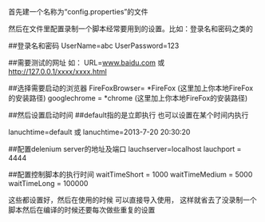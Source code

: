 首先建一个名称为“config.properties”的文件

然后在文件里配置录制一个脚本经常要用到的设置。比如：登录名和密码之类的

##登录名和密码
UserName=abc
UserPassword=123

##需要测试的网址
如：
URL=www.baidu.com
或
http://127.0.0.1/xxxx/xxxx.html


##选择需要启动的浏览器
FireFoxBrowser= *FireFox (这里加上你本地FireFox的安装路径)
googlechrome = *chrome (这里加上你本地FireFox的安装路径)

##然后设置启动时间
##default指的是立即执行  也可以设置在某个时间内执行

lanuchtime=default
或
lanuchtime=2013-7-20 20:30:20

##配置delenium  server的地址及端口
lauchserver=localhost
lauchport = 4444

##配置控制脚本的执行时间
waitTimeShort = 1000
waitTimeMedium = 5000
waitTimeLong = 100000

这些都设置好，然后在使用的时候  可以直接导入使用，
这样就省去了没录制一个脚本然后在编译的时候还要每次做些重复的设置